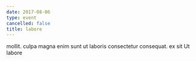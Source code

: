 ```yaml
---
date: 2017-08-06
type: event
cancelled: false
title: labore
---
```

mollit. culpa magna enim sunt ut laboris consectetur consequat. ex sit Ut labore